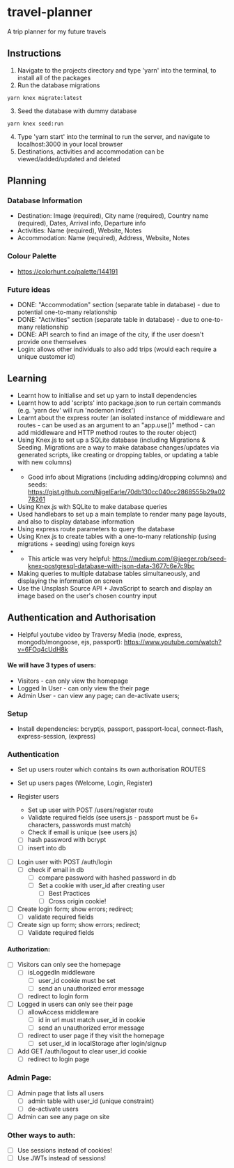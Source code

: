 # travel-planner
A trip planner for my future travels

## Instructions
1. Navigate to the projects directory and type 'yarn' into the terminal, to install all of the packages
2. Run the database migrations
```
yarn knex migrate:latest
```
3. Seed the database with dummy database
```
yarn knex seed:run
```
4. Type 'yarn start' into the terminal to run the server, and navigate to localhost:3000 in your local browser
5. Destinations, activities and accommodation can be viewed/added/updated and deleted

## Planning
### Database Information
* Destination: Image (required), City name (required), Country name (required), Dates, Arrival info, Departure info
* Activities: Name (required), Website, Notes
* Accommodation: Name (required), Address, Website, Notes

### Colour Palette
* https://colorhunt.co/palette/144191

### Future ideas
* DONE: "Accommodation" section (separate table in database) - due to potential one-to-many relationship
* DONE: "Activities" section (separate table in database) - due to one-to-many relationship
* DONE: API search to find an image of the city, if the user doesn't provide one themselves
* Login: allows other individuals to also add trips (would each require a unique customer id)

## Learning
* Learnt how to initialise and set up yarn to install dependencies
* Learnt how to add 'scripts' into package.json to run certain commands (e.g. 'yarn dev' will run 'nodemon index')
* Learnt about the express router (an isolated instance of middleware and routes - can be used as an argument to an "app.use()" method - can add middleware and HTTP method routes to the router object)
* Using Knex.js to set up a SQLite database (including Migrations & Seeding. Migrations are a way to make database changes/updates via generated scripts, like creating or dropping tables, or updating a table with new columns)
* - Good info about Migrations (including adding/dropping columns) and seeds: https://gist.github.com/NigelEarle/70db130cc040cc2868555b29a0278261
* Using Knex.js with SQLite to make database queries
* Used handlebars to set up a main template to render many page layouts, and also to display database information
* Using express route parameters to query the database
* Using Knex.js to create tables with a one-to-many relationship (using migrations + seeding) using foreign keys
* - This article was very helpful: https://medium.com/@jaeger.rob/seed-knex-postgresql-database-with-json-data-3677c6e7c9bc
* Making queries to multiple database tables simultaneously, and displaying the information on screen
* Use the Unsplash Source API + JavaScript to search and display an image based on the user's chosen country input


## Authentication and Authorisation
* Helpful youtube video by Traversy Media (node, express, mongodb/mongoose, ejs, passport): https://www.youtube.com/watch?v=6FOq4cUdH8k

#### We will have 3 types of users:
* Visitors - can only view the homepage
* Logged In User - can only view the their page
* Admin User - can view any page; can de-activate users;

### Setup
* Install dependencies: bcryptjs, passport, passport-local, connect-flash, express-session, (express)

### Authentication
* Set up users router which contains its own authorisation ROUTES
* Set up users pages (Welcome, Login, Register)
* Register users
	* Set up user with POST /users/register route
	* Validate required fields (see users.js - passport must be 6+ characters, passwords must match)
	* Check if email is unique (see users.js)


	* [ ] hash password with bcrypt
	* [ ] insert into db
* [ ] Login user with POST /auth/login
	* [ ] check if email in db
		* [ ] compare password with hashed password in db
		* [ ] Set a cookie with user_id after creating user
			* [ ] Best Practices
			* [ ] Cross origin cookie!
* [ ] Create login form; show errors; redirect;
 	* [ ] validate required fields
* [ ] Create sign up form; show errors; redirect;
	* [ ] Validate required fields

#### Authorization:
* [ ] Visitors can only see the homepage
	* [ ] isLoggedIn middleware
		* [ ] user_id cookie must be set
		* [ ] send an unauthorized error message
	* [ ] redirect to login form
* [ ] Logged in users can only see their page
	* [ ] allowAccess middleware
		* [ ] id in url must match user_id in cookie
 		* [ ] send an unauthorized error message
	* [ ] redirect to user page if they visit the homepage
		* [ ] set user_id in localStorage after login/signup
* [ ] Add GET /auth/logout to clear user_id cookie
	* [ ] redirect to login page

### Admin Page:
* [ ] Admin page that lists all users
	* [ ] admin table with user_id (unique constraint)
	* [ ] de-activate users
* [ ] Admin can see any page on site

### Other ways to auth:
* [ ] Use sessions instead of cookies!
* [ ] Use JWTs instead of sessions!
